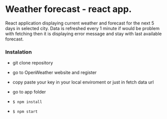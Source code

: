 # Weather forecast - react app.

React application displaying current weather and forecast for the next 5 days in selected city.
Data is refreshed every 1 minute if would be problem with fetching then it is displaying error message and stay with last available forecast.

### Instalation

- git clone repository

- go to OpenWeather website and register
- copy paste your key in your local enviroment or just in fetch data url

- go to app folder

- `$ npm install`
- `$ npm start`
